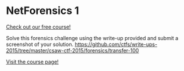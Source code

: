 # NetForensics 1

[Check out our free course!](https://academy.hoppersroppers.org/mod/page/view.php?id=599)

Solve this forensics challenge using the write-up provided and submit a screenshot of your solution. <https://github.com/ctfs/write-ups-2015/tree/master/csaw-ctf-2015/forensics/transfer-100> 

[Visit the course page!](https://academy.hoppersroppers.org/mod/assign/view.php?id=599)
 